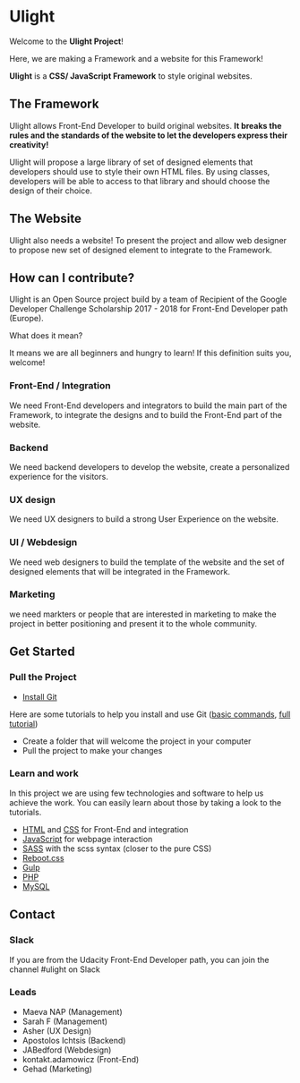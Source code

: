 # Ulight

Welcome to the **Ulight Project**!

Here, we are making a Framework and a website for this Framework!

**Ulight** is a **CSS/ JavaScript Framework** to style original websites.


## The Framework

Ulight allows Front-End Developer to build original websites. **It breaks the rules and the standards of the website to let the developers express their creativity!**

Ulight will propose a large library of set of designed elements that developers should use to style their own HTML files. By using classes, developers will be able to access to that library and should choose the design of their choice.

## The Website

Ulight also needs a website! To present the project and allow web designer to propose new set of designed element to integrate to the Framework.

## How can I contribute?

Ulight is an Open Source project build by a team of Recipient of the Google Developer Challenge Scholarship 2017 - 2018 for Front-End Developer path (Europe).

What does it mean?

It means we are all beginners and hungry to learn! If this definition suits you, welcome!

### Front-End / Integration

We need Front-End developers and integrators to build the main part of the Framework, to integrate the designs and to build the Front-End part of the website.

### Backend

We need backend developers to develop the website, create a personalized experience for the visitors.

### UX design

We need UX designers to build a strong User Experience on the website.

### UI / Webdesign

We need web designers to build the template of the website and the set of designed elements that will be integrated in the Framework.

### Marketing

we need markters or people that are interested in marketing to make the project in better positioning and present it to the whole community.

## Get Started
### Pull the Project
- [Install Git](https://git-scm.com/downloads)

Here are some tutorials to help you install and use Git ([basic commands](https://try.github.io/levels/1/challenges/1), [full tutorial](https://www.slideshare.net/IslamSayed18/github-tutorial-83175509))
- Create a folder that will welcome the project in your computer
- Pull the project to make your changes

### Learn and work
In this project we are using few technologies and software to help us achieve the work. You can easily learn about those by taking a look to the tutorials.

- [HTML](https://www.w3schools.com/html/) and [CSS](https://www.w3schools.com/css/default.asp) for Front-End and integration
- [JavaScript](https://www.w3schools.com/js/default.asp) for webpage interaction
- [SASS](http://sass-lang.com/guide) with the scss syntax (closer to the pure CSS)
- [Reboot.css](https://v4-alpha.getbootstrap.com/content/reboot/)
- [Gulp](https://gulpjs.com/)
- [PHP](https://www.w3schools.com/php/)
- [MySQL](http://www.mysqltutorial.org/)

## Contact
### Slack
If you are from the Udacity Front-End Developer path, you can join the channel #ulight on Slack

### Leads
- Maeva NAP (Management)
- Sarah F (Management)
- Asher (UX Design)
- Apostolos Ichtsis (Backend)
- JABedford (Webdesign)
- kontakt.adamowicz (Front-End)
- Gehad (Marketing)

